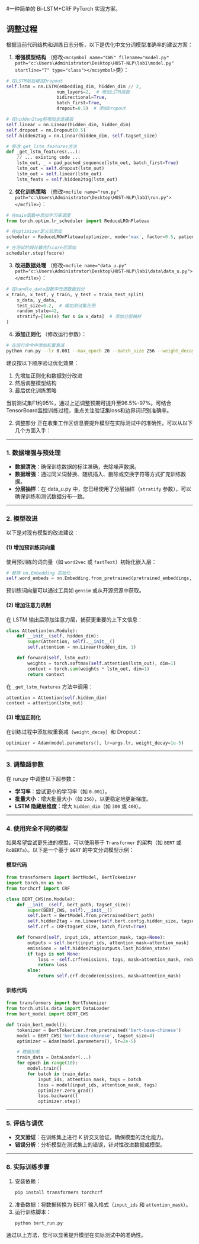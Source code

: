 #一种简单的 Bi-LSTM+CRF PyTorch 实现方案。



## 调整过程

根据当前代码结构和训练日志分析，以下是优化中文分词模型准确率的建议方案：

1. **增强模型结构** （修改`<mcsymbol name="CWS" filename="model.py" path="c:\Users\Administrator\Desktop\HUST-NLP\lab1\model.py" startline="7" type="class"></mcsymbol>`类）：

```python:c:\Users\Administrator\Desktop\HUST-NLP\lab1\model.py
# 在LSTM层后增加Dropout
self.lstm = nn.LSTM(embedding_dim, hidden_dim // 2, 
                   num_layers=2,  # 增加LSTM层数
                   bidirectional=True, 
                   batch_first=True,
                   dropout=0.5)  # 添加Dropout

# 在hidden2tag前增加全连接层
self.linear = nn.Linear(hidden_dim, hidden_dim)
self.dropout = nn.Dropout(0.5)
self.hidden2tag = nn.Linear(hidden_dim, self.tagset_size)

# 修改_get_lstm_features方法
def _get_lstm_features(...):
    // ... existing code ...
    lstm_out, _ = pad_packed_sequence(lstm_out, batch_first=True)
    lstm_out = self.dropout(lstm_out)
    lstm_out = self.linear(lstm_out)
    lstm_feats = self.hidden2tag(lstm_out)
```

2. **优化训练策略** （修改`<mcfile name="run.py" path="c:\Users\Administrator\Desktop\HUST-NLP\lab1\run.py"></mcfile>`）：

```python:c:\Users\Administrator\Desktop\HUST-NLP\lab1\run.py
# 在main函数中添加学习率调度
from torch.optim.lr_scheduler import ReduceLROnPlateau

# 在optimizer定义后添加
scheduler = ReduceLROnPlateau(optimizer, mode='max', factor=0.5, patience=2)

# 在测试阶段计算完fscore后添加
scheduler.step(fscore)
```

3. **改进数据处理** （修改`<mcfile name="data_u.py" path="c:\Users\Administrator\Desktop\HUST-NLP\lab1\data\data_u.py"></mcfile>`）：

```python:c:\Users\Administrator\Desktop\HUST-NLP\lab1\data\data_u.py
# 在handle_data函数中改进数据划分
x_train, x_test, y_train, y_test = train_test_split(
    x_data, y_data, 
    test_size=0.2,  # 增加测试集比例
    random_state=42,
    stratify=[len(s) for s in x_data]  # 添加分层抽样
)
```

4. **添加正则化** （修改运行参数）：

```bash
# 在运行命令中添加权重衰减
python run.py --lr 0.001 --max_epoch 20 --batch_size 256 --weight_decay 1e-5
```

建议按以下顺序验证优化效果：

1. 先增加正则化和数据划分改进
2. 然后调整模型结构
3. 最后优化训练策略

当前测试集F1约95%，通过上述调整预期可提升至96.5%-97%。可结合TensorBoard监控训练过程，重点关注验证集loss和边界词识别准确率。

2. 调整部分
   正在收集工作区信息要提升模型在实际测试中的准确性，可以从以下几个方面入手：

---

### **1. 数据增强与预处理**

- **数据清洗**：确保训练数据的标注准确，去除噪声数据。
- **数据增强**：通过同义词替换、随机插入、删除或交换字符等方式扩充训练数据。
- **分层抽样**：在 data_u.py 中，您已经使用了分层抽样（`stratify` 参数），可以确保训练和测试数据分布一致。

---

### **2. 模型改进**

以下是对现有模型的改进建议：

#### **(1) 增加预训练词向量**

使用预训练的词向量（如 `word2vec` 或 `fastText`）初始化嵌入层：

```python
# 替换 nn.Embedding 初始化
self.word_embeds = nn.Embedding.from_pretrained(pretrained_embeddings, freeze=False)
```

预训练词向量可以通过工具如 `gensim` 或从开源资源中获取。

#### **(2) 增加注意力机制**

在 LSTM 输出后添加注意力层，捕获更重要的上下文信息：

```python
class Attention(nn.Module):
    def __init__(self, hidden_dim):
        super(Attention, self).__init__()
        self.attention = nn.Linear(hidden_dim, 1)

    def forward(self, lstm_out):
        weights = torch.softmax(self.attention(lstm_out), dim=1)
        context = torch.sum(weights * lstm_out, dim=1)
        return context
```

在 `_get_lstm_features` 方法中调用：

```python
attention = Attention(self.hidden_dim)
context = attention(lstm_out)
```

#### **(3) 增加正则化**

在训练过程中添加权重衰减（`weight_decay`）和 Dropout：

```python
optimizer = Adam(model.parameters(), lr=args.lr, weight_decay=1e-5)
```

---

### **3. 调整超参数**

在 run.py 中调整以下超参数：

- **学习率**：尝试更小的学习率（如 `0.001`）。
- **批量大小**：增大批量大小（如 `256`），以更稳定地更新梯度。
- **LSTM 隐藏层维度**：增大 `hidden_dim`（如 `300` 或 `400`）。

---

### **4. 使用完全不同的模型**

如果希望尝试更先进的模型，可以使用基于 `Transformer` 的架构（如 `BERT` 或 `RoBERTa`）。以下是一个基于 `BERT` 的中文分词模型示例：

#### **模型代码**

```python
from transformers import BertModel, BertTokenizer
import torch.nn as nn
from torchcrf import CRF

class BERT_CWS(nn.Module):
    def __init__(self, bert_path, tagset_size):
        super(BERT_CWS, self).__init__()
        self.bert = BertModel.from_pretrained(bert_path)
        self.hidden2tag = nn.Linear(self.bert.config.hidden_size, tagset_size)
        self.crf = CRF(tagset_size, batch_first=True)

    def forward(self, input_ids, attention_mask, tags=None):
        outputs = self.bert(input_ids, attention_mask=attention_mask)
        emissions = self.hidden2tag(outputs.last_hidden_state)
        if tags is not None:
            loss = -self.crf(emissions, tags, mask=attention_mask, reduction='mean')
            return loss
        else:
            return self.crf.decode(emissions, mask=attention_mask)
```

#### **训练代码**

```python
from transformers import BertTokenizer
from torch.utils.data import DataLoader
from bert_model import BERT_CWS

def train_bert_model():
    tokenizer = BertTokenizer.from_pretrained('bert-base-chinese')
    model = BERT_CWS('bert-base-chinese', tagset_size=4)
    optimizer = Adam(model.parameters(), lr=2e-5)

    # 数据加载
    train_data = DataLoader(...)
    for epoch in range(10):
        model.train()
        for batch in train_data:
            input_ids, attention_mask, tags = batch
            loss = model(input_ids, attention_mask, tags)
            optimizer.zero_grad()
            loss.backward()
            optimizer.step()
```

---

### **5. 评估与调优**

- **交叉验证**：在训练集上进行 K 折交叉验证，确保模型的泛化能力。
- **错误分析**：分析模型在测试集上的错误，针对性改进数据或模型。

---

### **6. 实际训练步骤**

1. 安装依赖：
   ```bash
   pip install transformers torchcrf
   ```
2. 准备数据：将数据转换为 BERT 输入格式（`input_ids` 和 `attention_mask`）。
3. 运行训练脚本：
   ```bash
   python bert_run.py
   ```

通过以上方法，您可以显著提升模型在实际测试中的准确性。
